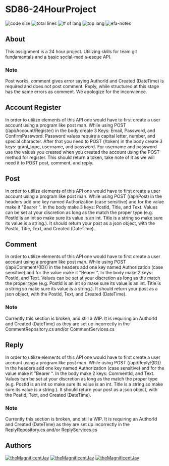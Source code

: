 # SD86-24HourProject

![code size](https://img.shields.io/github/languages/code-size/theMagnificentJay/SD86-24HourProject)
![total lines](https://img.shields.io/tokei/lines/github/theMagnificentJay/SD86-24HourProject)
![# of lang](https://img.shields.io/github/languages/count/theMagnificentJay/SD86-24HourProject)
![top lang](https://img.shields.io/github/languages/top/theMagnificentJay/SD86-24HourProject)
![efa-notes](https://img.shields.io/static/v1?label=&message=EFA-Assignment&color=red)

## About

This assignment is a 24 hour project. Utilizing skills for team git fundamentals and a basic social-media-esque API.

### Note

Post works, comment gives error saying AuthorId and Created (DateTime) is required and does not post comment. Reply, while structured at this stage has the same errors as comment. We apologize for the inconvience.

## Account Register

In order to utilize elements of this API one would have to first create a user account using a program like post man. While using POST (/api/Account/Register) in the body create 3 Keys: Email, Password, and ConfirmPassword. Password values require a capital letter, number, and special character. After that you need to POST (/token) in the body create 3 keys: grant_type, username, and password. For username and password use the values you created when you created the account using the POST method for register. This should return a token, take note of it as we will need it to POST post, comment, and reply.

## Post

In order to utilize elements of this API one would have to first create a user account using a program like post man. While using POST (/api/Post) in the headers add one key named Authorization (case sensitive) and for the value make it "Bearer <your-token>". In the body make 3 keys: PostId, Title, and Text. Values can be set at your discretion as long as the match the proper type (e.g. PostId is an int so make sure its value is an int. Title is a string so make sure its value is a string.). It should return your post as a json object, with the PostId, Title, Text, and Created (DateTime).
  
## Comment

In order to utilize elements of this API one would have to first create a user account using a program like post man. While using POST (/api/Comment/{ID}) in the headers add one key named Authorization (case sensitive) and for the value make it "Bearer <your-token>". In the body make 2 keys: PostId, and Text. Values can be set at your discretion as long as the match the proper type (e.g. PostId is an int so make sure its value is an int. Title is a string so make sure its value is a string.). It should return your post as a json object, with the PostId, Text, and Created (DateTime).
  
### Note

Currently this section is broken, and still a WIP. It is requiring an AuthorId and Created (DateTime) as they are set up incorrectly in the CommentRepository.cs and/or CommentServices.cs
  
## Reply

In order to utilize elements of this API one would have to first create a user account using a program like post man. While using POST (/api/Reply/{ID}) in the headers add one key named Authorization (case sensitive) and for the value make it "Bearer <your-token>". In the body make 2 keys: CommentId, and Text. Values can be set at your discretion as long as the match the proper type (e.g. PostId is an int so make sure its value is an int. Title is a string so make sure its value is a string.). It should return your post as a json object, with the PostId, Text, and Created (DateTime).
  
### Note

Currently this section is broken, and still a WIP. It is requiring an AuthorId and Created (DateTime) as they are set up incorrectly in the ReplyRepository.cs and/or ReplyServices.cs

## Authors

[![theMagnificentJay](https://img.shields.io/static/v1?label=&message=theMagnificentJay&color=black)](https://themagnificentjay.github.io/portfolio/)
[![theMagnificentJay](https://img.shields.io/static/v1?label=&message=RJYocham&color=blue)](https://github.com/RJYocham)
[![theMagnificentJay](https://img.shields.io/static/v1?label=&message=D2-Tech&color=red)](https://github.com/D2-Tech)
